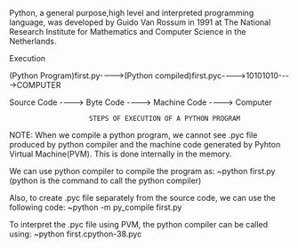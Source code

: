 

Python, 
a general purpose,high level and interpreted programming language, was developed by Guido Van Rossum in 1991 at The National Research Institute for Mathematics and Computer Science in the Netherlands.

Execution


(Python Program)first.py---->(Python compiled)first.pyc---->10101010---->COMPUTER
                                                                    
   Source Code ----> Byte Code ----> Machine Code ----> Computer    

                        STEPS OF EXECUTION OF A PYTHON PROGRAM

NOTE:
When we compile a python program, we cannot see .pyc file produced by python compiler and the machine code generated by Pyhton Virtual Machine(PVM). This is done internally in the memory.

We can use python compiler to compile the program as:
~python first.py
(python is the command to call the python compiler)

Also, to create .pyc file separately from the source code, we can use the following code: 
~python -m py_compile first.py

To interpret the .pyc file using PVM, the python compiler can be called using:
~python first.cpython-38.pyc
